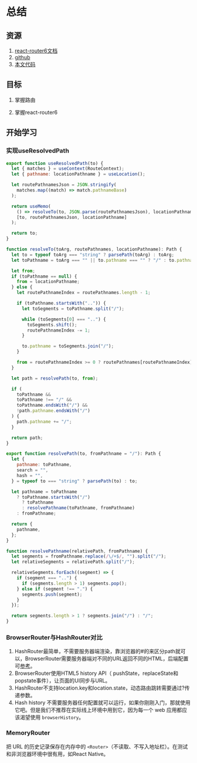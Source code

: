 # 总结



## 资源

1. [react-router6文档](https://reactrouter.com/docs/en/v6)
2. [github](https://github.com/remix-run/react-router)
2. [本文代码](https://github.com/Believel/blog/tree/master/React/my-react-app/react-router-source)



## 目标

1. 掌握路由

2. 掌握react-router6

   

## 开始学习

### 实现useResolvedPath

```js
export function useResolvedPath(to) {
  let { matches } = useContext(RouteContext);
  let { pathname: locationPathname } = useLocation();

  let routePathnamesJson = JSON.stringify(
    matches.map((match) => match.pathnameBase)
  );

  return useMemo(
    () => resolveTo(to, JSON.parse(routePathnamesJson), locationPathname),
    [to, routePathnamesJson, locationPathname]
  );

  return to;
}

function resolveTo(toArg, routePathnames, locationPathname): Path {
  let to = typeof toArg === "string" ? parsePath(toArg) : toArg;
  let toPathname = toArg === "" || to.pathname === "" ? "/" : to.pathname;

  let from;
  if (toPathname == null) {
    from = locationPathname;
  } else {
    let routePathnameIndex = routePathnames.length - 1;

    if (toPathname.startsWith("..")) {
      let toSegments = toPathname.split("/");

      while (toSegments[0] === "..") {
        toSegments.shift();
        routePathnameIndex -= 1;
      }

      to.pathname = toSegments.join("/");
    }

    from = routePathnameIndex >= 0 ? routePathnames[routePathnameIndex] : "/";
  }

  let path = resolvePath(to, from);

  if (
    toPathname &&
    toPathname !== "/" &&
    toPathname.endsWith("/") &&
    !path.pathname.endsWith("/")
  ) {
    path.pathname += "/";
  }

  return path;
}

export function resolvePath(to, fromPathname = "/"): Path {
  let {
    pathname: toPathname,
    search = "",
    hash = "",
  } = typeof to === "string" ? parsePath(to) : to;

  let pathname = toPathname
    ? toPathname.startsWith("/")
      ? toPathname
      : resolvePathname(toPathname, fromPathname)
    : fromPathname;

  return {
    pathname,
  };
}

function resolvePathname(relativePath, fromPathname) {
  let segments = fromPathname.replace(/\/+$/, "").split("/");
  let relativeSegments = relativePath.split("/");

  relativeSegments.forEach((segment) => {
    if (segment === "..") {
      if (segments.length > 1) segments.pop();
    } else if (segment !== ".") {
      segments.push(segment);
    }
  });

  return segments.length > 1 ? segments.join("/") : "/";
}
```



### BrowserRouter与HashRouter对比

1. HashRouter最简单，不需要服务器端渲染，靠浏览器的#的来区分path就可以，BrowserRouter需要服务器端对不同的URL返回不同的HTML，后端配置可[参考](https://react-guide.github.io/react-router-cn/docs/guides/basics/Histories.html)。
2. BrowserRouter使用HTML5 history API（ pushState，replaceState和popstate事件），让页面的UI同步与URL。
3. HashRouter不支持location.key和location.state，动态路由跳转需要通过?传递参数。
4. Hash history 不需要服务器任何配置就可以运行，如果你刚刚入门，那就使用它吧。但是我们不推荐在实际线上环境中用到它，因为每一个 web 应用都应该渴望使用 `browserHistory`。



### MemoryRouter

把 URL 的历史记录保存在内存中的 `<Router>`（不读取、不写入地址栏）。在测试和非浏览器环境中很有用，如React Native。
